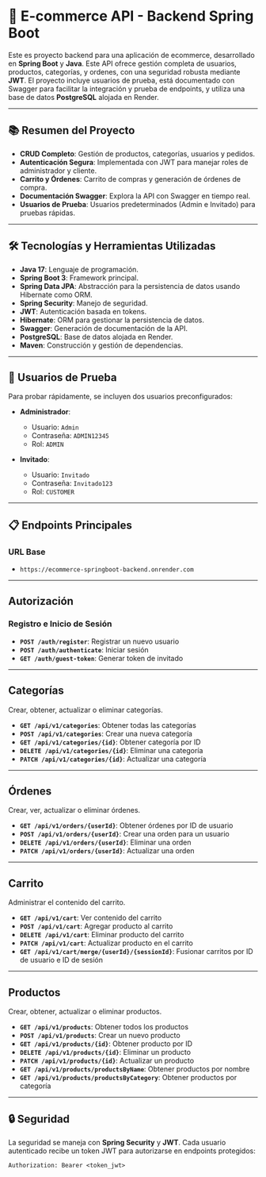 # 🛒 E-commerce API - Backend Spring Boot

Este es proyecto backend para una aplicación de ecommerce, desarrollado en **Spring Boot** y **Java**. Este API ofrece gestión completa de usuarios, productos, categorías, y ordenes, con una seguridad robusta mediante **JWT**. El proyecto incluye usuarios de prueba, está documentado con Swagger para facilitar la integración y prueba de endpoints, y utiliza una base de datos **PostgreSQL** alojada en Render.

---

## 📚 Resumen del Proyecto

- **CRUD Completo**: Gestión de productos, categorías, usuarios y pedidos.
- **Autenticación Segura**: Implementada con JWT para manejar roles de administrador y cliente.
- **Carrito y Órdenes**: Carrito de compras y generación de órdenes de compra.
- **Documentación Swagger**: Explora la API con Swagger en tiempo real.
- **Usuarios de Prueba**: Usuarios predeterminados (Admin e Invitado) para pruebas rápidas.

---

## 🛠️ Tecnologías y Herramientas Utilizadas

- **Java 17**: Lenguaje de programación.
- **Spring Boot 3**: Framework principal.
- **Spring Data JPA**: Abstracción para la persistencia de datos usando Hibernate como ORM.
- **Spring Security**: Manejo de seguridad.
- **JWT**: Autenticación basada en tokens.
- **Hibernate**: ORM para gestionar la persistencia de datos.
- **Swagger**: Generación de documentación de la API.
- **PostgreSQL**: Base de datos alojada en Render.
- **Maven**: Construcción y gestión de dependencias.

---

## 👥 Usuarios de Prueba

Para probar rápidamente, se incluyen dos usuarios preconfigurados:

- **Administrador**:
  - Usuario: `Admin`
  - Contraseña: `ADMIN12345`
  - Rol: `ADMIN`

- **Invitado**:
  - Usuario: `Invitado`
  - Contraseña: `Invitado123`
  - Rol: `CUSTOMER`

---

## 📋 Endpoints Principales


### URL Base
- `https://ecommerce-springboot-backend.onrender.com`

---

## Autorización

### Registro e Inicio de Sesión
- **`POST /auth/register`**: Registrar un nuevo usuario
- **`POST /auth/authenticate`**: Iniciar sesión
- **`GET /auth/guest-token`**: Generar token de invitado

---

## Categorías
Crear, obtener, actualizar o eliminar categorías.

- **`GET /api/v1/categories`**: Obtener todas las categorías
- **`POST /api/v1/categories`**: Crear una nueva categoría
- **`GET /api/v1/categories/{id}`**: Obtener categoría por ID
- **`DELETE /api/v1/categories/{id}`**: Eliminar una categoría
- **`PATCH /api/v1/categories/{id}`**: Actualizar una categoría

---

## Órdenes
Crear, ver, actualizar o eliminar órdenes.

- **`GET /api/v1/orders/{userId}`**: Obtener órdenes por ID de usuario
- **`POST /api/v1/orders/{userId}`**: Crear una orden para un usuario
- **`DELETE /api/v1/orders/{userId}`**: Eliminar una orden
- **`PATCH /api/v1/orders/{userId}`**: Actualizar una orden

---

## Carrito
Administrar el contenido del carrito.

- **`GET /api/v1/cart`**: Ver contenido del carrito
- **`POST /api/v1/cart`**: Agregar producto al carrito
- **`DELETE /api/v1/cart`**: Eliminar producto del carrito
- **`PATCH /api/v1/cart`**: Actualizar producto en el carrito
- **`GET /api/v1/cart/merge/{userId}/{sessionId}`**: Fusionar carritos por ID de usuario e ID de sesión

---

## Productos
Crear, obtener, actualizar o eliminar productos.

- **`GET /api/v1/products`**: Obtener todos los productos
- **`POST /api/v1/products`**: Crear un nuevo producto
- **`GET /api/v1/products/{id}`**: Obtener producto por ID
- **`DELETE /api/v1/products/{id}`**: Eliminar un producto
- **`PATCH /api/v1/products/{id}`**: Actualizar un producto
- **`GET /api/v1/products/productsByName`**: Obtener productos por nombre
- **`GET /api/v1/products/productsByCategory`**: Obtener productos por categoría
---

## 🔒 Seguridad

La seguridad se maneja con **Spring Security** y **JWT**. Cada usuario autenticado recibe un token JWT para autorizarse en endpoints protegidos:

```http
Authorization: Bearer <token_jwt>
